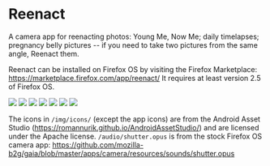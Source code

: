 Reenact
=======

A camera app for reenacting photos: Young Me, Now Me; daily timelapses; pregnancy belly pictures -- if you need to take two pictures from the same angle, Reenact them.

Reenact can be installed on Firefox OS by visiting the Firefox Marketplace: https://marketplace.firefox.com/app/reenact/  It requires at least version 2.5 of Firefox OS.

![](screenshots/firefox-os/intro.png)
![](screenshots/firefox-os/pick.png)
![](screenshots/firefox-os/gallery.png)
![](screenshots/firefox-os/capture-init.png)
![](screenshots/firefox-os/capture.png)
![](screenshots/firefox-os/confirm.png)
![](screenshots/firefox-os/share.png)

The icons in `/img/icons/` (except the app icons) are from the Android Asset Studio (https://romannurik.github.io/AndroidAssetStudio/) and are licensed under the Apache license.
`/audio/shutter.opus` is from the stock Firefox OS camera app: https://github.com/mozilla-b2g/gaia/blob/master/apps/camera/resources/sounds/shutter.opus
